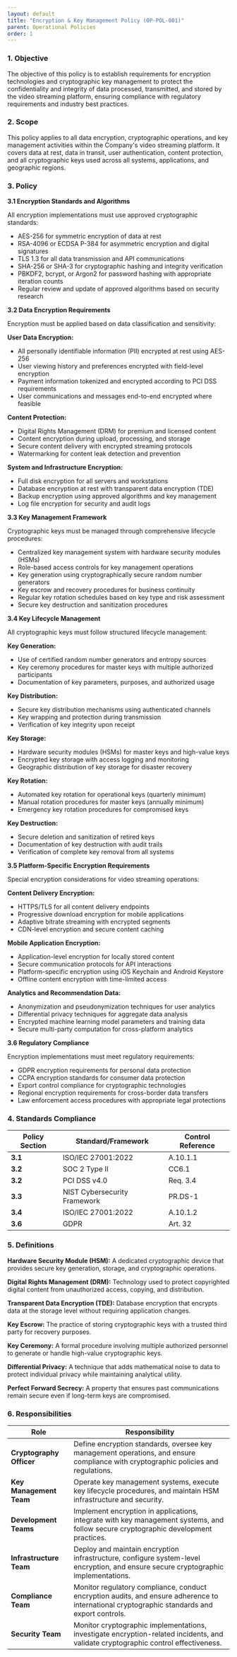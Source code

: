 ```yaml
---
layout: default
title: "Encryption & Key Management Policy (OP-POL-001)"
parent: Operational Policies
order: 1
---
```


### 1. Objective

The objective of this policy is to establish requirements for encryption technologies and cryptographic key management to protect the confidentiality and integrity of data processed, transmitted, and stored by the video streaming platform, ensuring compliance with regulatory requirements and industry best practices.

### 2. Scope

This policy applies to all data encryption, cryptographic operations, and key management activities within the Company's video streaming platform. It covers data at rest, data in transit, user authentication, content protection, and all cryptographic keys used across all systems, applications, and geographic regions.

### 3. Policy

**3.1 Encryption Standards and Algorithms**

All encryption implementations must use approved cryptographic standards:
- AES-256 for symmetric encryption of data at rest
- RSA-4096 or ECDSA P-384 for asymmetric encryption and digital signatures
- TLS 1.3 for all data transmission and API communications
- SHA-256 or SHA-3 for cryptographic hashing and integrity verification
- PBKDF2, bcrypt, or Argon2 for password hashing with appropriate iteration counts
- Regular review and update of approved algorithms based on security research

**3.2 Data Encryption Requirements**

Encryption must be applied based on data classification and sensitivity:

**User Data Encryption:**
- All personally identifiable information (PII) encrypted at rest using AES-256
- User viewing history and preferences encrypted with field-level encryption
- Payment information tokenized and encrypted according to PCI DSS requirements
- User communications and messages end-to-end encrypted where feasible

**Content Protection:**
- Digital Rights Management (DRM) for premium and licensed content
- Content encryption during upload, processing, and storage
- Secure content delivery with encrypted streaming protocols
- Watermarking for content leak detection and prevention

**System and Infrastructure Encryption:**
- Full disk encryption for all servers and workstations
- Database encryption at rest with transparent data encryption (TDE)
- Backup encryption using approved algorithms and key management
- Log file encryption for security and audit logs

**3.3 Key Management Framework**

Cryptographic keys must be managed through comprehensive lifecycle procedures:
- Centralized key management system with hardware security modules (HSMs)
- Role-based access controls for key management operations
- Key generation using cryptographically secure random number generators
- Key escrow and recovery procedures for business continuity
- Regular key rotation schedules based on key type and risk assessment
- Secure key destruction and sanitization procedures

**3.4 Key Lifecycle Management**

All cryptographic keys must follow structured lifecycle management:

**Key Generation:**
- Use of certified random number generators and entropy sources
- Key ceremony procedures for master keys with multiple authorized participants
- Documentation of key parameters, purposes, and authorized usage

**Key Distribution:**
- Secure key distribution mechanisms using authenticated channels
- Key wrapping and protection during transmission
- Verification of key integrity upon receipt

**Key Storage:**
- Hardware security modules (HSMs) for master keys and high-value keys
- Encrypted key storage with access logging and monitoring
- Geographic distribution of key storage for disaster recovery

**Key Rotation:**
- Automated key rotation for operational keys (quarterly minimum)
- Manual rotation procedures for master keys (annually minimum)
- Emergency key rotation procedures for compromised keys

**Key Destruction:**
- Secure deletion and sanitization of retired keys
- Documentation of key destruction with audit trails
- Verification of complete key removal from all systems

**3.5 Platform-Specific Encryption Requirements**

Special encryption considerations for video streaming operations:

**Content Delivery Encryption:**
- HTTPS/TLS for all content delivery endpoints
- Progressive download encryption for mobile applications
- Adaptive bitrate streaming with encrypted segments
- CDN-level encryption and secure content caching

**Mobile Application Encryption:**
- Application-level encryption for locally stored content
- Secure communication protocols for API interactions
- Platform-specific encryption using iOS Keychain and Android Keystore
- Offline content encryption with time-limited access

**Analytics and Recommendation Data:**
- Anonymization and pseudonymization techniques for user analytics
- Differential privacy techniques for aggregate data analysis
- Encrypted machine learning model parameters and training data
- Secure multi-party computation for cross-platform analytics

**3.6 Regulatory Compliance**

Encryption implementations must meet regulatory requirements:
- GDPR encryption requirements for personal data protection
- CCPA encryption standards for consumer data protection
- Export control compliance for cryptographic technologies
- Regional encryption requirements for cross-border data transfers
- Law enforcement access procedures with appropriate legal protections

### 4. Standards Compliance

| **Policy Section** | **Standard/Framework** | **Control Reference** |
| --- | --- | --- |
| **3.1** | ISO/IEC 27001:2022 | A.10.1.1 |
| **3.2** | SOC 2 Type II | CC6.1 |
| **3.2** | PCI DSS v4.0 | Req. 3.4 |
| **3.3** | NIST Cybersecurity Framework | PR.DS-1 |
| **3.4** | ISO/IEC 27001:2022 | A.10.1.2 |
| **3.6** | GDPR | Art. 32 |

### 5. Definitions

**Hardware Security Module (HSM):** A dedicated cryptographic device that provides secure key generation, storage, and cryptographic operations.

**Digital Rights Management (DRM):** Technology used to protect copyrighted digital content from unauthorized access, copying, and distribution.

**Transparent Data Encryption (TDE):** Database encryption that encrypts data at the storage level without requiring application changes.

**Key Escrow:** The practice of storing cryptographic keys with a trusted third party for recovery purposes.

**Key Ceremony:** A formal procedure involving multiple authorized personnel to generate or handle high-value cryptographic keys.

**Differential Privacy:** A technique that adds mathematical noise to data to protect individual privacy while maintaining analytical utility.

**Perfect Forward Secrecy:** A property that ensures past communications remain secure even if long-term keys are compromised.

### 6. Responsibilities

| Role | Responsibility |
| --- | --- |
| **Cryptography Officer** | Define encryption standards, oversee key management operations, and ensure compliance with cryptographic policies and regulations. |
| **Key Management Team** | Operate key management systems, execute key lifecycle procedures, and maintain HSM infrastructure and security. |
| **Development Teams** | Implement encryption in applications, integrate with key management systems, and follow secure cryptographic development practices. |
| **Infrastructure Team** | Deploy and maintain encryption infrastructure, configure system-level encryption, and ensure secure cryptographic implementations. |
| **Compliance Team** | Monitor regulatory compliance, conduct encryption audits, and ensure adherence to international cryptographic standards and export controls. |
| **Security Team** | Monitor cryptographic implementations, investigate encryption-related incidents, and validate cryptographic control effectiveness. |
